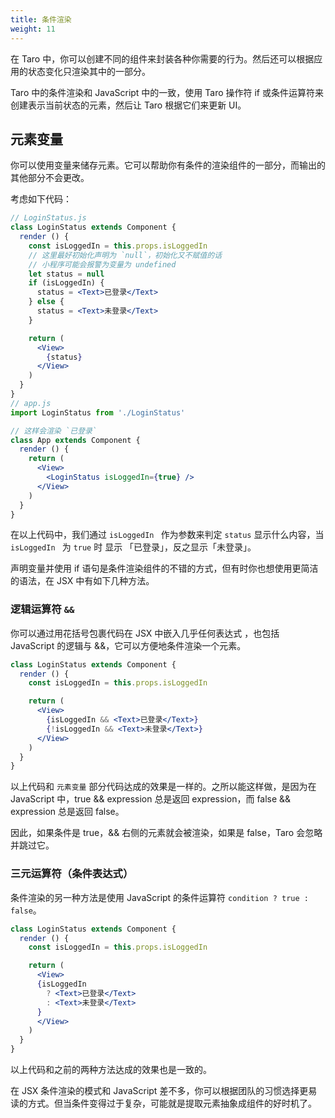 ```yaml
---
title: 条件渲染
weight: 11
---
```


在 Taro 中，你可以创建不同的组件来封装各种你需要的行为。然后还可以根据应用的状态变化只渲染其中的一部分。

Taro 中的条件渲染和 JavaScript 中的一致，使用 Taro 操作符 if 或条件运算符来创建表示当前状态的元素，然后让 Taro 根据它们来更新 UI。

## 元素变量
你可以使用变量来储存元素。它可以帮助你有条件的渲染组件的一部分，而输出的其他部分不会更改。

考虑如下代码：

```jsx
// LoginStatus.js
class LoginStatus extends Component {
  render () {
    const isLoggedIn = this.props.isLoggedIn
    // 这里最好初始化声明为 `null`，初始化又不赋值的话
    // 小程序可能会报警为变量为 undefined
    let status = null
    if (isLoggedIn) {
      status = <Text>已登录</Text>
    } else {
      status = <Text>未登录</Text>
    }

    return (
      <View>
        {status}
      </View>
    )
  }
}
// app.js
import LoginStatus from './LoginStatus'

// 这样会渲染 `已登录`
class App extends Component {
  render () {
    return (
      <View>
        <LoginStatus isLoggedIn={true} />
      </View>
    )
  }
}
```

在以上代码中，我们通过 `isLoggedIn ` 作为参数来判定 `status` 显示什么内容，当 `isLoggedIn ` 为 `true` 时 显示 「已登录」，反之显示「未登录」。

声明变量并使用 if 语句是条件渲染组件的不错的方式，但有时你也想使用更简洁的语法，在 JSX 中有如下几种方法。

### 逻辑运算符 `&&`

你可以通过用花括号包裹代码在 JSX 中嵌入几乎任何表达式 ，也包括 JavaScript 的逻辑与 &&，它可以方便地条件渲染一个元素。

```jsx
class LoginStatus extends Component {
  render () {
    const isLoggedIn = this.props.isLoggedIn

    return (
      <View>
        {isLoggedIn && <Text>已登录</Text>}
        {!isLoggedIn && <Text>未登录</Text>}
      </View>
    )
  }
}
```

以上代码和 `元素变量` 部分代码达成的效果是一样的。之所以能这样做，是因为在 JavaScript 中，true && expression 总是返回 expression，而 false && expression 总是返回 false。

因此，如果条件是 true，&& 右侧的元素就会被渲染，如果是 false，Taro 会忽略并跳过它。

### 三元运算符（条件表达式）

条件渲染的另一种方法是使用 JavaScript 的条件运算符 `condition ? true : false`。

```jsx
class LoginStatus extends Component {
  render () {
    const isLoggedIn = this.props.isLoggedIn

    return (
      <View>
      {isLoggedIn
        ? <Text>已登录</Text>
        : <Text>未登录</Text>
      }
      </View>
    )
  }
}
```

以上代码和之前的两种方法达成的效果也是一致的。

在 JSX 条件渲染的模式和 JavaScript 差不多，你可以根据团队的习惯选择更易读的方式。但当条件变得过于复杂，可能就是提取元素抽象成组件的好时机了。


